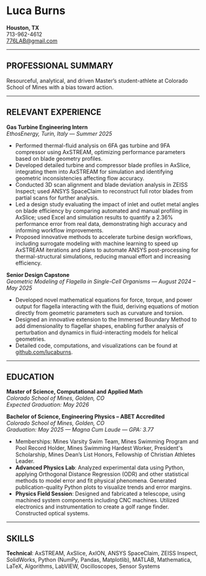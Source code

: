 # Luca Burns

**Houston, TX**  
713-962-4612  
776LAB@gmail.com  

---

## PROFESSIONAL SUMMARY

Resourceful, analytical, and driven Master’s student-athlete at Colorado School of Mines with a bias toward action.

---

## RELEVANT EXPERIENCE

**Gas Turbine Engineering Intern**  
*EthosEnergy, Turin, Italy — Summer 2025*  
- Performed thermal-fluid analysis on 6FA gas turbine and 9FA compressor using AxSTREAM, optimizing performance parameters based on blade geometry profiles.  
- Developed detailed turbine and compressor blade profiles in AxSlice, integrating them into AxSTREAM for simulation and identifying geometric inconsistencies affecting flow accuracy.  
- Conducted 3D scan alignment and blade deviation analysis in ZEISS Inspect; used ANSYS SpaceClaim to reconstruct full rotor blades from partial scans for further analysis.  
- Led a design study evaluating the impact of inlet and outlet metal angles on blade efficiency by comparing automated and manual profiling in AxSlice; used Excel and simulation results to quantify a 2.36% performance error from real data, demonstrating high accuracy and informing workflow improvements.  
- Proposed innovative methods to accelerate turbine design workflows, including surrogate modeling with machine learning to speed up AxSTREAM iterations and plans to automate ANSYS post-processing for thermal-structural simulations, reducing manual effort and increasing efficiency.

**Senior Design Capstone**  
*Geometric Modeling of Flagella in Single-Cell Organisms — August 2024 – May 2025*  
- Developed novel mathematical equations for force, torque, and power output for flagella interacting with the fluid, deriving equations of motion directly from geometric parameters such as curvature and torsion.  
- Designed an innovative extension to the Immersed Boundary Method to add dimensionality to flagellar shapes, enabling further analysis of perturbation and dynamics in fluid-interacting models for helical geometries.  
- Detailed code, computations, and visualizations can be found at [github.com/lucaburns](https://github.com/lucaburns).

---

## EDUCATION

**Master of Science, Computational and Applied Math**  
*Colorado School of Mines, Golden, CO*  
_Expected Graduation: May 2026_

**Bachelor of Science, Engineering Physics – ABET Accredited**  
*Colorado School of Mines, Golden, CO*  
_Graduation: May 2025 — Magna Cum Laude — GPA: 3.77_  

- Memberships: Mines Varsity Swim Team, Mines Swimming Program and Pool Record Holder, Mines Swimming Hardest Worker, President's Scholarship, Mines Dean’s List Honors, Fellowship of Christian Athletes Leader.  
- **Advanced Physics Lab**: Analyzed experimental data using Python, applying Orthogonal Distance Regression (ODR) and other statistical methods to model error and fit physical phenomena. Generated publication-quality Python plots to visualize trends and error margins.  
- **Physics Field Session**: Designed and fabricated a telescope, using machined system components including CNC machines. Utilized electronics and instrumentation to create a golf range finder. Constructed optical systems.

---

## SKILLS

**Technical**: AxSTREAM, AxSlice, AxION, ANSYS SpaceClaim, ZEISS Inspect, SolidWorks, Python (NumPy, Pandas, Matplotlib), MATLAB, Mathematica, LaTeX, Algorithms, LabVIEW, Oscilloscopes, Sensor Systems

